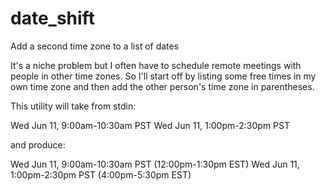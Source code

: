 # date_shift
Add a second time zone to a list of dates

It's a niche problem but I often have to schedule remote meetings with people in other time zones. So I'll start off by listing some free
times in my own time zone and then add the other person's time zone in parentheses.

This utility will take from stdin:

Wed Jun 11, 9:00am-10:30am PST
Wed Jun 11, 1:00pm-2:30pm PST

and produce:

Wed Jun 11, 9:00am-10:30am PST (12:00pm-1:30pm EST)
Wed Jun 11, 1:00pm-2:30pm PST (4:00pm-5:30pm EST)
